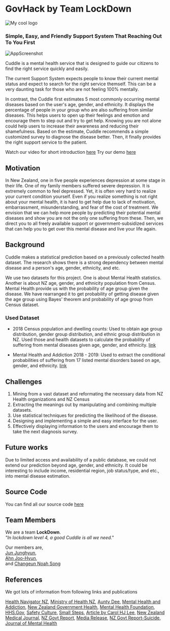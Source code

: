 # GovHack by Team LockDown

<img src="logo1.png" alt="My cool logo"/>

### Simple, Easy, and Friendly Support System That Reaching Out To You First

<img src="Cuddle Screen Shot2.png" alt="AppScreenshot"/>

Cuddle is a mental health service that is designed to guide our citizens to find the right service quickly and easily.

The current Support System expects people to know their current mental status and expect to search for the right service themself. This can be a very daunting task for those who are not feeling 100% mentally.

In contrast, the Cuddle first estimates 5 most commonly occurring mental diseases based on the user's age, gender, and ethnicity. It displays the percentage of people in your group who are also suffering from similar diseases. This helps users to open up their feelings and emotion and encourage them to step out and try to get help. Knowing you are not alone could help users to increase their awareness and reducing their shamefulness. Based on the estimate, Cuddle recommends a simple customized survey to diagnose the disease better. Then, it finally provides the right support service to the patient.

Watch our video for short introduction [here](https://www.youtube.com/watch?v=dNuNgEuOvl8)
Try our demo [here](https://noahsong.github.io/cuddle/)

## Motivation

In New Zealand, one in five people experiences depression at some stage in their life. One of my family members suffered severe depression. It is extremely common to feel depressed. Yet, it is often very hard to realize your current condition yourself. Even if you realize something is not right about your mental health, it is hard to get help due to lack of motivation, embarrassment, misunderstanding, and fear of the cost of treatment. We envision that we can help more people by predicting their potential mental diseases and show you are not the only one suffering from these. Then, we direct you to all freely available support or government-subsidized services that can help you to get over this mental disease and live your life again.

## Background

Cuddle makes a statistical prediction based on a previously collected health dataset.
The research shows there is a strong dependency between mental disease and a person's age, gender, ethnicity, and etc.

We use two datasets for this project.
One is about Mental Health statistics. Another is about NZ age, gender, and ethnicity population from Census.
Mental Health provide us with the probability of age group given the disease.
We have rearranged it to get probability of getting disease given the age group using Bayes' theorem and probability of age group from Census dataset.

### Used Dataset

- 2018 Census population and dwelling counts:
  Used to obtain age group distribution, gender group distribution, and ethnic group distribution in NZ. Used those and health datasets to calculate the probability of suffering from mental diseases given age, gender, and ethnicity.
  [link](https://www.stats.govt.nz/information-releases/2018-census-population-and-dwelling-counts)

- Mental Health and Addiction 2018 - 2019:
  Used to extract the conditional probabilities of suffering from 17 listed mental disorders based on age, gender, and ethnicity.
  [link](https://www.health.govt.nz/publication/mental-health-and-addiction-service-use-2018-19-tables)

## Challenges

1. Mining from a vast dataset and reformating the necessary data from NZ Health organizations and NZ Census
2. Extracting the meanings out by manipulating and combining multiple datasets.
3. Use statistical techniques for predicting the likelihood of the disease.
4. Designing and implementing a simple and easy interface for the user.
5. Effectively displaying information to the users and encourage them to take the next diagnosis survey.

## Future works

Due to limited access and availability of a public database, we could not extend our prediction beyond age, gender, and ethnicity.
It could be interesting to include income, residential region, job status/type, and etc., into mental disease estimation.

## Source Code

You can find all our source code [here](https://github.com/NoahSong/cuddle.git)

## Team Members

We are a team **LockDown**.  
_"In lockdown level 4, a good Cuddle is all we need."_

Our members are,  
[Jun Junghyun](https://www.linkedin.com/in/junjunghyun),  
[Ahn Joo-Hyun](https://www.linkedin.com/in/joo-hyun-ahn),  
and [Changeun Noah Song](https://www.linkedin.com/in/noahsong/)

## References

We got lots of information from following links and publications

[Health Navigator NZ](https://www.healthnavigator.org.nz/support/m/mental-health/),
[Ministry of Health NZ](https://www.health.govt.nz/your-health/services-and-support/health-care-services/mental-health-services/mental-health-services-where-get-help),
[Aunty Dee](https://www.auntydee.co.nz/tips-and-help),
[Mental Health and Addiction](https://mentalhealth.inquiry.govt.nz/inquiry-report/he-ara-oranga/chapter-3-what-we-think/3-2-our-conclusions/),
[New Zealand Government Health](https://www.govt.nz/browse/health/help-with-mental-health-and-addiction/),
[Mental Health Foundation](https://mentalhealth.org.nz/helplines),
[HHS.Gov](https://www.hhs.gov/hipaa/for-professionals/faq/mental-health/index.html),
[Safety Culture](https://blog.safetyculture.com/industry-trends/the-striking-role-mental-health-plays-in-construction),
[Small Steps](https://depression.org.nz/is-it-depression-anxiety/self-test/anxiety-test/#),
[Article by Carol HJ Lee](https://global-uploads.webflow.com/5e332a62c703f653182faf47/5e332a62c703f6bc512fcf9f_Lee%20FINAL.pdf),
[New Zealand Medical Journal](https://www.nzma.org.nz/journal-articles/ethnic-inequality-in-diagnosis-with-depression-and-anxiety-disorders),
[NZ Govt Report](https://mentalhealth.inquiry.govt.nz/inquiry-report/he-ara-oranga/chapter-3-what-we-think/3-2-our-conclusions/),
[Media Release](https://coronialservices.justice.govt.nz/assets/Documents/Publications/Chief-Coroner-Suicide-Stats-2020-Media-Release.pdf),
[NZ Govt Report-Suicide](https://www.health.govt.nz/system/files/documents/publications/suicide_data_related_to_mental_health_service_users_2016_-final.pdf),
[Journal of Mental Health](https://www.fmhs.auckland.ac.nz/assets/fmhs/som/psychmed/petrie/docs/2008%20J%20mental%20health%20.pdf)
